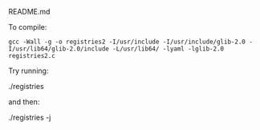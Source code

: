 README.md

To compile:

```
gcc -Wall -g -o registries2 -I/usr/include -I/usr/include/glib-2.0 -I/usr/lib64/glib-2.0/include -L/usr/lib64/ -lyaml -lglib-2.0 registries2.c 
```

Try running:

./registries

and then:

./registries -j


